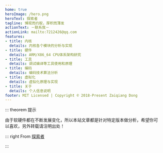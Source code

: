 ```yaml
---
home: true
heroImage: /hero.png
heroText: 探索者
tagline: 博观而约取，厚积而薄发 
actionText: －联系我－
actionLink: mailto:7212426@qq.com
features:
- title: 内核
  details: 内核各个模块的分析与实现
- title: 硬件
  details: ARM/X86_64 CPU体系架构研究
- title: 工具
  details: 调试编译等工具使用和原理
- title: 编码
  details: 编码技术算法分析
- title: 虚拟化
  details: 虚拟化原理与实现
- title: 关于
  details: 个人信息说明
footer: MIT Licensed | Copyright © 2018-Present Zaiqiang Dong
---
```


::: theorem 提示

由于软硬件都在不断发展变化，所以本站文章都是针对特定版本做分析，希望你可以喜欢，另外转载请注明出处！

::: right
From [探索者](https://www.tsz.wiki)

:::

